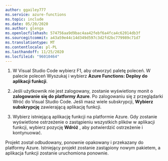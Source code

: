 ```yaml
---
author: ggailey777
ms.service: azure-functions
ms.topic: include
ms.date: 05/20/2020
ms.author: glenga
ms.openlocfilehash: 574756aa9d9bac4aa42febf6a4fca4c62014db3f
ms.sourcegitcommit: a43a59e44c14d349d597c3d2fd2bc779989c71d7
ms.translationtype: MT
ms.contentlocale: pl-PL
ms.lasthandoff: 11/25/2020
ms.locfileid: "96010464"
---
```

1. W Visual Studio Code wybierz F1, aby otworzyć paletę poleceń. W palecie poleceń Wyszukaj i wybierz **Azure Functions: Deploy do aplikacji funkcji**.

1. Jeśli użytkownik nie jest zalogowany, zostanie wyświetlony monit o **zalogowanie się do platformy Azure**. Po zalogowaniu się z przeglądarki Wróć do Visual Studio Code. Jeśli masz wiele subskrypcji, **Wybierz subskrypcję** zawierającą aplikację funkcji.

1. Wybierz istniejącą aplikację funkcji na platformie Azure. Gdy zostanie wyświetlone ostrzeżenie o zastąpieniu wszystkich plików w aplikacji funkcji, wybierz pozycję **Wdróż** , aby potwierdzić ostrzeżenie i kontynuować.

Projekt został odbudowany, ponownie opakowany i przekazany do platformy Azure. Istniejący projekt zostanie zastąpiony nowym pakietem, a aplikacja funkcji zostanie uruchomiona ponownie.